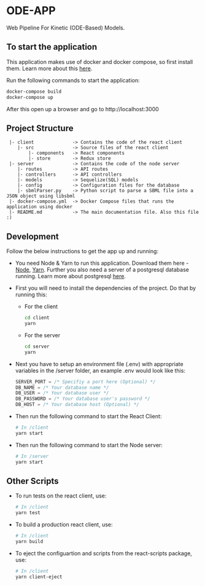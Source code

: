 # ODE-APP

Web Pipeline For Kinetic (ODE-Based) Models.

## To start the application

This application makes use of docker and docker compose, so first install them. Learn more about this [here](https://www.docker.com/get-started).

Run the following commands to start the application:

```bash
docker-compose build
docker-compose up
```

After this open up a browser and go to http://localhost:3000

## Project Structure

```
 |- client              -> Contains the code of the react client
    |- src              -> Source files of the react client
        |- components   -> React components
        |- store        -> Redux store
 |- server              -> Contains the code of the node server
    |- routes           -> API routes
    |- controllers      -> API controllers
    |- models           -> Sequelize(SQL) models
    |- config           -> Configuration files for the database
    |- sbmlParser.py    -> Python script to parse a SBML file into a JSON object using libsbml
 |- docker-compose.yml  -> Docker Compose files that runs the application using docker
 |- README.md           -> The main documentation file. Also this file :)
```

## Development

Follow the below instructions to get the app up and running:

- You need Node & Yarn to run this application. Download them here - [Node](https://nodejs.org/), [Yarn](https://yarnpkg.com). Further you also need a server of a postgresql database running. Learn more about postgresql [here](https://www.postgresql.org/).

- First you will need to install the dependencies of the project. Do that by running this:

  - For the client

    ```bash
    cd client
    yarn
    ```

  - For the server

    ```bash
    cd server
    yarn
    ```

- Next you have to setup an environment file (.env) with appropriate variables in the /server folder, an example .env would look like this:

  ```js
  SERVER_PORT = /* Specifiy a port here (Optional) */
  DB_NAME = /* Your database name */
  DB_USER = /* Your database user */
  DB_PASSWORD = /* Your database user's password */
  DB_HOST = /* Your database host (Optional) */
  ```

- Then run the following command to start the React Client:

  ```bash
  # In /client
  yarn start
  ```

- Then run the following command to start the Node server:

  ```bash
  # In /server
  yarn start
  ```

## Other Scripts

- To run tests on the react client, use:

  ```bash
  # In /client
  yarn test
  ```

- To build a production react client, use:

  ```bash
  # In /client
  yarn build
  ```

- To eject the configuartion and scripts from the react-scripts package, use:

  ```bash
  # In /client
  yarn client-eject
  ```
